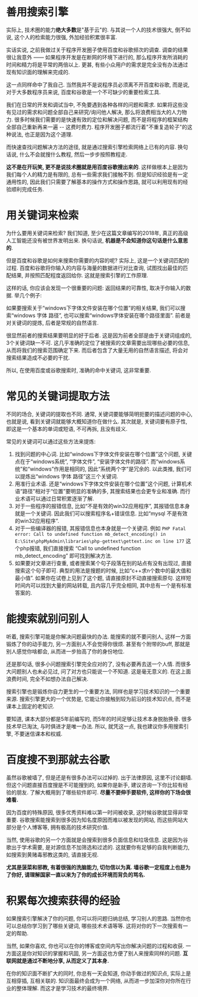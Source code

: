 # 善用搜索引擎
实际上, 技术圈的能力**绝大多数**是"基于云"的. 与其说一个人的技术很强大, 倒不如说, 这个人的检索能力很强, 外加经验积累很丰富.

实话实说, 之前我做过关于程序开发圈子使用百度和谷歌频次的调查. 调查的结果很让我意外 —— 如果程序开发是在断网的环境下进行的, 那么程序开发所消耗的时间和精力将是平常的两倍以上. 更甚, 有些小众用户的需求是完全没有办法通过现有知识面的理解来完成的.

这一点同样命中了我自己. 当然我并不是说程序员必须离不开百度和谷歌, 而是说, 对于大多数程序员来说, 百度和谷歌是一个不可缺少的重要检索工具.

我们在日常的开发和调试当中, 不免要遇到各种各样的问题和需求. 如果将这些没有见过的需求和问题全部自己来研究/询问他人解决, 那么将浪费相当大的人力物力. 很多时候我们需要的是快速有效的定位和解决问题, 而不是将程序的框架结构全部自己重新再来一遍 -- 这费时费力. 程序开发圈子都流行着"不重复造轮子"的这种说法, 也正是因为这个道理.

而快速查找问题解决方法的途径, 就是通过搜索引擎检索网络上已有的内容. 换句话说, 什么不会就搜什么教程, 然后一步步按照教程走.

**这不是在开玩笑, 更不是说技术圈就是用百度谷歌搜出来的**. 这样做根本上是因为我们每个人的精力是有限的, 总有一些需求我们接触不到. 但是知识经验是有一定通用性的, 因此我们只需要了解基本的操作方式和操作思路, 就可以利用现有的经验顺利完成任务.


# 用关键词来检索
为什么要用关键词来检索? 我们知道, 至少在这篇文章编写的2018年, 真正的高级人工智能还没有被世界发明出来. 换句话说, **机器是不会知道你这句话是什么意思的**.

但是百度和谷歌是如何来搜索你需要的内容的呢? 实际上, 这是一个关键词匹配的过程. 百度和谷歌将你输入的内容与海量的数据进行对比查询, 试图找出最佳的匹配结果, 并按照匹配程度返回给你. 这就是搜索引擎的工作原理.

这样的话, 你应该会发现一个很重要的问题: 返回结果的可靠性, 取决于你输入的数据. 举几个例子:

如果要搜索关于“windows下字体文件安装在哪个位置”的相关结果, 我们可以搜索“windows 字体 路径”, 也可以搜索“windows字体安装在哪个路径里面”. 前者是对关键词的提炼, 后者是常规的自然语言.

很显然前者的搜索结果要明显的好于后者. 这是因为前者全部是由于关键词组成的, 3个关键词缺一不可. 这几乎准确的定位了被搜索的文章需要出现哪些必要的信息, 从而将我们的搜索范围确定下来. 而后者包含了大量无用的自然语言描述, 将会对搜索结果造成不必要的干扰.

所以, 在使用百度或谷歌搜索时, 准确的命中关键词, 这非常重要.


# 常见的关键词提取方法
不同的场合, 关键词的提取也不同. 通常, 关键词要能够简明扼要的描述问题的中心, 也就是说, 看到关键词就能够大概知道你在做什么. 其次就是, 关键词要有原子性, 即这是一个基本的单词或短语, 不可再拆, 且没有歧义.

常见的关键词可以通过这些方法来提炼:

  1. 找到问题的中心词. 比如“windows下字体文件安装在哪个位置”这个问题, 关键点在于“windows系统”, “字体文件”, “安装字体文件的路径”. 而“windows系统”和“windows”作用是相同的, 因此“系统两个字”是冗余的. 以此类推, 我们可以提炼出“windows 字体 路径”这三个关键词.
  2. 用准行业术语. 还是“windows下字体文件安装在哪个位置”这个问题, 计算机术语“路径”相对于“位置”要明显的准确的多, 其搜索结果也会更专业和准确. 而行业术语可以通过日常积累逐渐了解.
  3. 对于一些程序的报错信息, 比如“不是有效的win32应用程序”, 其报错信息本身就是一个关键词. 因此我们可以搜索程序名+错误信息. 比如“mysql 不是有效的win32应用程序”.
  4. 对于一些编译器的报错, 其报错信息也本身就是一个关键词. 例如 `PHP Fatal error: Call to undefined function mb_detect_encoding() in E:\Site\phpMyAdmin\libraries\php-gettext\gettext.inc on line 177` 这个php报错, 我们直接搜索 “Call to undefined function mb_detect_encoding” 即可找到解决方法.
  5. 如果要对文章进行查重, 或者搜索某个句子段落在别的站点有没有出现过, 直接搜索这个句子即可. 典型的用法是搜题的时候, 比如“c++求n个数中的最大值和最小值”. 如果你在试卷上见到了这个题, 请直接原封不动直接搜索原句. 这样短时间内可以找到大量的网站转载, 且内容几乎完全相同, 其中总有一个是有标准答案的.


# 能搜索就别问别人
听着, 搜索引擎可能是你解决问题最快的办法. 能搜索的就不要问别人, 这样一方面锻炼了你的动手能力, 另一方面别人不会觉得你很烦. 甚至有个附带的buff, 那就是别人感觉你啥都会, 从而进一步抬高了你的身份地位.

还是那句话, 很多小问题搜索引擎完全应对的了, 没有必要再去送一个人情. 而很多大问题别人也未必见过, 问了对方也只能说一个不知道. 这是毫无意义的. 在这上面浪费时间, 完全不如想办法自己解决.

搜索引擎也是锻炼你自力更生的一个重要方法, 同样也是学习技术知识的一个重要来源. 搜索引擎更大的一个优势是, 它能让你接触到较为前沿的技术知识点, 而不是课本上固定的老知识.

要知道, 课本大部分都是5年前编写的, 而5年的时间足够让技术本身脱胎换骨. 很多技术早已淘汰, 与时俱进才是唯一办法. 所以, 就凭这一点, 我也建议你多用搜索引擎, 不要迷信课本和权威.


# 百度搜不到那就去谷歌
虽然谷歌被墙了, 但是还是有很多办法可以过掉的. 出于法律原因, 这里不讨论翻墙. 但这个问题直接百度搜是不可能搜到的, 如果你是新手, 建议咨询一下你比较有经验的朋友. 了解大概用到了哪些软件即可. **尽量不要伸手要软件, 这样你的下场会很难看.**

因为百度的特殊原因, 很多优秀资料难以第一时间被收录, 这时候谷歌就显得非常重要. 谷歌搜索能搜索到很多因为知名度原因而难以被发现的网站, 而这些网站大部分是个人博客等, 拥有极高的技术研究价值.

当然, 使用谷歌的另一个方面就是会搜索到很多负面信息和垃圾信息. 这是因为谷歌出于学术需要, 是对源信息不加筛选和过滤的. 这就要你有足够的自我判断能力, 如搜索到黄赌毒邪教这类的, 请直接无视.

**尤其是菠菜和邪教, 有着很强的洗脑能力, 切勿信以为真. 墙谷歌一定程度上也是为了你好, 请理解国家一直以来为了你的成长环境而背负的骂名.**


# 积累每次搜索获得的经验
如果搜索引擎解决了你的问题, 你可以将问题归纳总结, 学习别人的思路. 当然你也可以总结你学习到了哪些关键词, 哪些技术术语等等. 这将对你的下一次搜索有一定的帮助.

当然, 如果你喜欢, 你也可以在你的博客或空间内写出你解决问题的过程和收获. 一方面这是你对知识的掌握和巩固, 另一方面这也方便了别人来搜索同样的问题. **互联网就是通过不断地分享, 从而定义了其本身.**

在你的知识面不断扩大的同时, 你总有一天会知道, 你动手做过的知识点, 实际上是互相穿插, 互相关联的. 知识面最终会成为一个网络, 从而进一步加深你对你所在行业的整体理解. 而这才是学习技术的最终境界.
